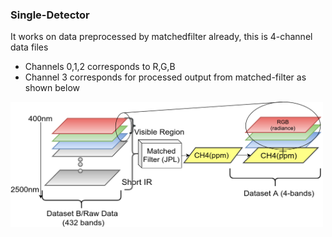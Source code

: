 ### Single-Detector
It works on data preprocessed by matchedfilter already, this is 4-channel data files
- Channels 0,1,2 corresponds to R,G,B
- Channel 3 corresponds for processed output from matched-filter as shown below
<img src="dataset_description.png" width="500" height="200">
